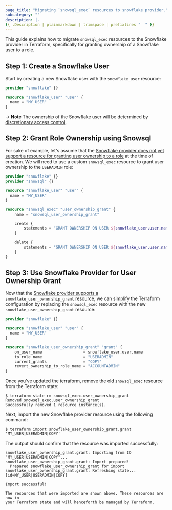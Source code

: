 ```yaml
---
page_title: "Migrating `snowsql_exec` resources to snowflake provider."
subcategory: ""
description: |-
{{ .Description | plainmarkdown | trimspace | prefixlines "  " }}
---
```


This guide explains how to migrate `snowsql_exec` resources to the Snowflake provider in Terraform, specifically for granting ownership of a Snowflake user to a role.

## Step 1: Create a Snowflake User

Start by creating a new Snowflake user with the `snowflake_user` resource:

```terraform
provider "snowflake" {}

resource "snowflake_user" "user" {
  name = "MY_USER"
}
```

-> **Note** The ownership of the Snowflake user will be determined by [discretionary access control](https://docs.snowflake.com/en/user-guide/security-access-control-overview#access-control-framework).

## Step 2: Grant Role Ownership using Snowsql

For sake of example, let's assume that the [Snowflake provider does not yet support a resource for granting user ownership to a role](https://github.com/Snowflake-Labs/terraform-provider-snowflake/issues/956) at the time of creation. We will need to use a custom `snowsql_exec` resource to grant user ownership to the `USERADMIN` role:

```terraform
provider "snowflake" {}
provider "snowsql" {}

resource "snowflake_user" "user" {
  name = "MY_USER"
}

resource "snowsql_exec" "user_ownership_grant" {
    name = "snowsql_user_ownership_grant"

    create {
        statements = "GRANT OWNERSHIP ON USER ${snowflake_user.user.name} TO ROLE SYSADMIN COPY CURRENT GRANTS;"
    }

    delete {
        statements = "GRANT OWNERSHIP ON USER ${snowflake_user.user.name} TO ROLE ACCOUNTADMIN COPY CURRENT GRANTS;"
    }
}
```

## Step 3: Use Snowflake Provider for User Ownership Grant

Now that the [Snowflake provider supports a `snowflake_user_ownership_grant` resource](https://github.com/Snowflake-Labs/terraform-provider-snowflake/pull/969), we can simplify the Terraform configuration by replacing the `snowsql_exec` resource with the new `snowflake_user_ownership_grant` resource:


```terraform
provider "snowflake" {}

resource "snowflake_user" "user" {
  name = "MY_USER"
}

resource "snowflake_user_ownership_grant" "grant" {
	on_user_name                  = snowflake_user.user.name
	to_role_name                  = "USERADMIN"
	current_grants                = "COPY"
    revert_ownership_to_role_name = "ACCOUNTADMIN"
}
```

Once you've updated the terraform, remove the old `snowsql_exec` resource from the Terraform state:

```console
$ terraform state rm snowsql_exec.user_ownership_grant
Removed snowsql_exec.user_ownership_grant
Successfully removed 1 resource instance(s).
```

Next, import the new Snowflake provider resource using the following command:

```console
$ terraform import snowflake_user_ownership_grant.grant 'MY_USER|USERADMIN|COPY'
```

The output should confirm that the resource was imported successfully:

```
snowflake_user_ownership_grant.grant: Importing from ID "MY_USER|USERADMIN|COPY"...
snowflake_user_ownership_grant.grant: Import prepared!
  Prepared snowflake_user_ownership_grant for import
snowflake_user_ownership_grant.grant: Refreshing state... [id=MY_USER|USERADMIN|COPY]

Import successful!

The resources that were imported are shown above. These resources are now in
your Terraform state and will henceforth be managed by Terraform.
```